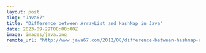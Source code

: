 ```yaml
---
layout: post
blog: "Java67"
title: "Difference between ArrayList and HashMap in Java"
date: 2023-09-29T08:00:00Z
image: images/java.png
remote_url: "http://www.java67.com/2012/08/difference-between-hashmap-and-ArrayList-in-Java.html"
---
```


